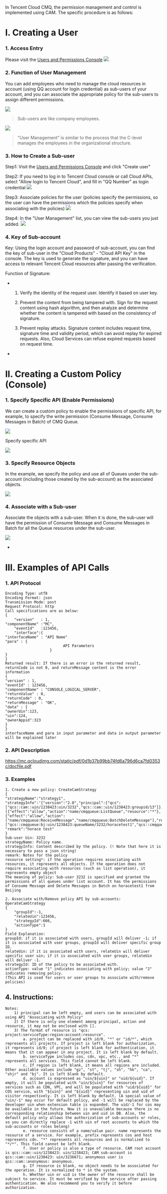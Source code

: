 ﻿In Tencent Cloud CMQ, the permission management and control is implemented using CAM. The specific procedure is as follows:


# Ⅰ. Creating a User



### 1. Access Entry
Please visit the [Users and Permissions Console](https://console.qcloud.com/cam)
![](//mccdn.qcloud.com/static/img/bc95b9e687ddb4c8eba5481f04af3e7a/image.png)

### 2. Function of User Management
You can add employees who need to manage the cloud resources in account (using QQ account for login credential) as sub-users of your account, and you can associate the appropriate policy for the sub-users to assign different permissions.

![](//mccdn.qcloud.com/static/img/10728645b9bf6e48b3c1f61e6d3caa28/image.png)
> Sub-users are like company employees.

![](//mccdn.qcloud.com/static/img/104e9ca6e0e22db0efe4795adbae9f5b/image.png)
> "User Management" is similar to the process that the C-level manages the employees in the organizational structure.

### 3. How to Create a Sub-user
Step1: Visit the [Users and Permissions Console](https://console.qcloud.com/cam) and click "Create user"

Step2: If you need to log in to Tencent Cloud console or call Cloud APIs, select "Allow login to Tencent Cloud", and fill in "QQ Number" as login credential
![](//mccdn.qcloud.com/static/img/717db35eae2332917a152eb69e8b4339/image.png)

Step3: Associate policies for the user (policies specify the permissions, so the user can have the permissions which the policies specify when associating with the policies)
![](//mccdn.qcloud.com/static/img/6554d84d46a16ea7f708402600bfe08b/image.png)

Step4: In the "User Management" list, you can view the sub-users you just added.
![](//mccdn.qcloud.com/static/img/f25458bc47e905348883376d3d645244/image.png)


### 4. Key of Sub-account

Key: Using the login account and password of sub-account, you can find the key of sub-user in the "Cloud Products" - "Cloud API Key" in the console. The key is used to generate the signature, and you can have access to relevant Tencent Cloud resources after passing the verification.

Function of Signature:

- 1. Verify the identity of the request user. Identify it based on user key.
 
  2. Prevent the content from being tampered with. Sign for the request content using hash algorithm, and then analyze and determine whether the content is tampered with based on the consistency of signature.
 
  3. Prevent replay attacks. Signature content includes request time, signature time and validity period, which can avoid replay for expired requests. Also, Cloud Services can refuse expired requests based on request time.



-



# Ⅱ. Creating a Custom Policy (Console)



### 1. Specify Specific API (Enable Permissions)

We can create a custom policy to enable the permissions of specific API, for example, to specify the write permission (Consume Message, Consume Messages in Batch) of CMQ Queue.

![](//mc.qcloudimg.com/static/img/ebe81c0f3661863f9961db0c5716081d/image.png)

Specify specific API


![](//mc.qcloudimg.com/static/img/6237ef0c57ef39db790e19638f4e1bc5/image.png)




### 3. Specify Resource Objects

In the example, we specify the policy and use all of Queues under the sub-account (including those created by the sub-account) as the associated objects.


![](//mc.qcloudimg.com/static/img/ee8053f051805493d53d6f4f67f2d531/image.png)



### 4. Associate with a Sub-user

Associate the objects with a sub-user. When it is done, the sub-user will have the permission of Consume Message and Consume Messages in Batch for all the Queue resources under the sub-user.


![](//mc.qcloudimg.com/static/img/0bfdf9df7ad29dbae8e51c28904be972/image.png)


-



# Ⅲ. Examples of API Calls

### 1. API Protocol

```
Encoding Type: utf8
Encoding Format: json
Transmission Mode: post
Request Protocol: http
Call specifications are as below:
{
	"version"	: 1,
"componentName"	:"MC",
	"eventId"	:123456,
	"interface":{
"interfaceName" : "API Name"
"para" : {
                          API Parameters
                    }
}
}
Returned result: If there is an error in the returned result, returnCode is not 0, and returnMessage content is the error information
{
"version" : 1,
"eventId" : 123456,
"componentName" : "CONSOLE_LOGICAL_SERVER",
"returnValue" : 0,
"returnCode" : 0,
"returnMessage" : "OK",
"data" : {
"ownerUin":123,
"uin":124,
"ownerAppid":323
}
}
interfaceName and para in input parameter and data in output parameter will be explained later

```


### 2. API Description



https://mc.qcloudimg.com/static/pdf/0d1b37b99bb74fd6a796d6ca7fd0353c/docfile.pdf




### 3. Examples

```
1. Create a new policy: CreateCamStrategy
{
"strategyName":"strategy1",
"strategyInfo":'{"version":"2.0","principal":{"qcs":["qcs::cam::uin/1238423:uin/3232","qcs::cam::uin/1238423:groupid/13"]},"statement":[{"effect":"allow","action":"name/cmqqueue:ListQueue","resource":"*"},{"effect":"allow","action":["name/cmqqueue:ReceiveMessage","name/cmqqueue:BatchDeleteMessage"],"resource":["qcs::cmqqueue:bj:uin/1238423:queueName/3232/horacetest1","qcs::cmqqueue:bj:uin/1238423:queueName/3232/horacetest1"]}]}',
"remark":"horace test"
}
Sub-user Uin: 3232
strategyName: Policy name.
strategyInfo: Content described by the policy. (! Note that here it is necessary to pass a json string)
remark: Notes for the policy
resource setting*: if the operation requires associating with resources, it represents all objects. If the operation does not require associating with resources (such as list operation), it represents empty object
The meaning of policy: Sub-user 3232 is specified and granted the permissions of all queues under list account. It has the permissions of Consume Message and Delete Messages in Batch on horacetest1 from Beijing

```

```
2. Associate with/Remove policy API by sub-accounts: OperateCamStrategy
{
	"groupId":-1,
	"relateUin":123456,
	"strategyId":666,
	"actionType":1
}
Field Explanation:
groupId: if it is associated with users, groupId will deliver -1; if it is associated with user groups, groupId will deliver specific group ID.
relateUin: if it is associated with users, relateUin will deliver specific user uin; if it is associated with user groups, relateUin will deliver -1.
strategyId: ID of the policy to be associated with.
actionType: value "1" indicates associating with policy; value "2" indicates removing policy.
(This API is used for users or user groups to associate with/remove policies)
```



## 4. Instructions:

```
Notes:
	1) principal can be left empty, and users can be associated with using API "Associating with Policy"
	2) If there is only one element among principal, action and resource, it may not be enclosed with [].
	3) The format of resource is "qcs: project:serviceType:region:account:resource".
		a. project can be replaced with id/0, "*" or "id/*", which represents all projects. If project is left blank for authorization, it represents id/0; if project is left blank for authentication, it means that it can appear in any project. It is left blank by default.
		b. serviceType includes cos, cdn, vpc, etc., and "*" represents all services. This field cannot be left blank.
		c. If region is left blank, it means all regions are included. Other available values include "gz", "st", "tj", "sh", "hk", "ca", "shjr" and "bj". It is left blank by default.
		d. account is expressed as "uin/${uin}" or "uid/${uid}". If empty, it will be populated with "uin/${uin}" for resources of services such as CDN, VPC, and will be populated with "uid/${uid}" for COS service, with "${uin}" and "${uid}" representing uin and uid of visitor respectively. It is left blank by default. (A special value of "uin/-1" may occur for default policy, and -1 will be replaced by the developer uin when extension table is expanded. The uid/-1 for cos may be available in the future. Now it is unavailable because there is no corresponding relationship between uin and uid in DB. Also, the default policy only allows the authorization of sub-accounts or roles, so you can directly replace -1 with uin of root accounts to which the sub-accounts or roles belong)
		e. resource consists of a name/value pair. name represents the resource of a service. For example, prefix represents cos and host represents cdn. "*" represents all resources and is normalized to "*/*". This field cannot be left blank.
		f. User or policy is also a type of resource. CAM root account is qcs::cam::uin/1238423: uin/1238423; CAM sub-account is qcs::cam::uin/1238423: uin/3236671; anonymous user is qcs::cam::anonymous: anonymous.
	    g. If resource is blank, no object needs to be associated for the operation. It is normalized to * in the system.
        h. Whether uin or uid is the owner of the resource shall be subject to service. It must be verified by the service after passing authentication. We also recommend you to verify it before authorization. 
        
```
